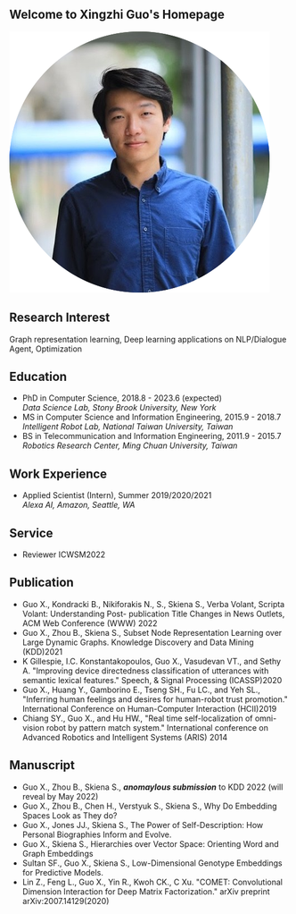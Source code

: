 ## Welcome to Xingzhi Guo's Homepage
![xingzhi-profile](/imgs/profile-xingzhi.png "Xingzhi")
## Research Interest
Graph representation learning, Deep learning applications on NLP/Dialogue Agent, Optimization

## Education
- PhD in Computer Science, 2018.8 - 2023.6 (expected)  
    _Data Science Lab, Stony Brook University, New York_
- MS in Computer Science and Information Engineering,  2015.9 - 2018.7  
    _Intelligent Robot Lab, National Taiwan University, Taiwan_
- BS in Telecommunication and Information Engineering,  2011.9 - 2015.7  
    _Robotics Research Center, Ming Chuan University, Taiwan_

## Work Experience
- Applied Scientist (Intern), Summer 2019/2020/2021  
    _Alexa AI, Amazon, Seattle, WA_

## Service
- Reviewer ICWSM2022

## Publication
- Guo X., Kondracki B., Nikiforakis N., S., Skiena S., Verba Volant, Scripta Volant: Understanding Post- publication Title Changes in News Outlets, ACM Web Conference (WWW) 2022
- Guo X., Zhou B., Skiena S., Subset Node Representation Learning over Large Dynamic Graphs. Knowledge Discovery and Data Mining (KDD)2021
-  K Gillespie, I.C. Konstantakopoulos, Guo X., Vasudevan VT., and Sethy A. "Improving device directedness classification of utterances with semantic lexical features." Speech, & Signal Processing (ICASSP)2020
-  Guo X., Huang Y., Gamborino E., Tseng SH., Fu LC., and Yeh SL., "Inferring human feelings and desires for
human-robot trust promotion." International Conference on Human-Computer Interaction (HCII)2019
- Chiang SY., Guo X., and Hu HW., "Real time self-localization of omni-vision robot by pattern match system." International conference on Advanced Robotics and Intelligent Systems (ARIS) 2014

## Manuscript
- Guo X., Zhou B., Skiena S., _**anomaylous submission**_ to KDD 2022 (will reveal by May 2022)
- Guo X., Zhou B., Chen H., Verstyuk S., Skiena S., Why Do Embedding Spaces Look as They do? 
- Guo X., Jones JJ., Skiena S., The Power of Self-Description: How Personal Biographies Inform and Evolve. 
- Guo X., Skiena S., Hierarchies over Vector Space: Orienting Word and Graph Embeddings
- Sultan SF., Guo X., Skiena S., Low-Dimensional Genotype Embeddings for Predictive Models.
- Lin Z., Feng L., Guo X., Yin R., Kwoh CK., C Xu. "COMET: Convolutional Dimension Interaction for Deep
  Matrix Factorization." arXiv preprint arXiv:2007.14129(2020)
